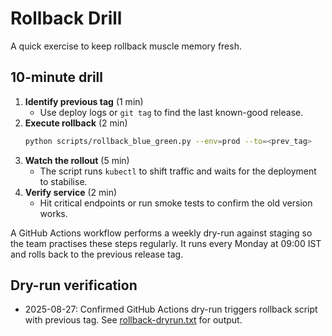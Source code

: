 # Rollback Drill

A quick exercise to keep rollback muscle memory fresh.

## 10-minute drill

1. **Identify previous tag** (1 min)
   - Use deploy logs or `git tag` to find the last known-good release.
2. **Execute rollback** (2 min)
   ```bash
   python scripts/rollback_blue_green.py --env=prod --to=<prev_tag>
   ```
3. **Watch the rollout** (5 min)
   - The script runs `kubectl` to shift traffic and waits for the deployment to stabilise.
4. **Verify service** (2 min)
   - Hit critical endpoints or run smoke tests to confirm the old version works.

A GitHub Actions workflow performs a weekly dry-run against staging so the team
practises these steps regularly. It runs every Monday at 09:00 IST and rolls back
to the previous release tag.

## Dry-run verification

- 2025-08-27: Confirmed GitHub Actions dry-run triggers rollback script with previous tag. See [rollback-dryrun.txt](rollback-dryrun.txt) for output.
